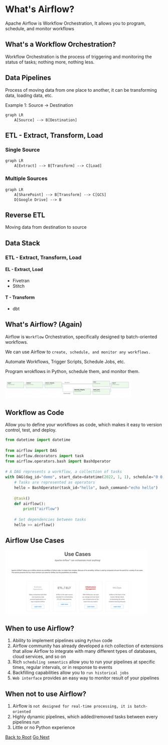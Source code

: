 # What's Airflow?

Apache Airflow is Workflow Orchestration, It allows you to program, schedule, and monitor workflows

## What's a Workflow Orchestration?

Workflow Orchestration is the process of triggering and monitoring the status of tasks; nothing more, nothing less.

## Data Pipelines

Process of moving data from one place to another, it can be transforming data, loading data, etc.

Example 1: Source -> Destination

```mermaid {"id":"01HYFVGQBKQ6VAZ0AYGX4Y9CF8"}
graph LR
    A[Source] --> B[Destination]
```

## ETL - Extract, Transform, Load

### Single Source

```mermaid {"id":"01HYFVGQBKQ6VAZ0AYH06G28QC"}
graph LR
    A[Extract] --> B[Transform] --> C[Load]
```

### Multiple Sources

```mermaid {"id":"01HYFVGQBKQ6VAZ0AYH3FDT2PX"}
graph LR
    A[SharePoint] --> B[Transform] --> C[GCS]
    D[Google Drive] --> B
```

## Reverse ETL

Moving data from destination to source

## Data Stack

### ETL - Extract, Transform, Load
#### EL - Extract, Load
- Fivetran
- Stitch
#### T - Transform
- dbt

## What's Airflow? (Again)

Airflow is `Workflow` Orchestration, specifically designed tp batch-oriented workflows.

We can use Airflow to `create, schedule, and monitor any workflows.`

Automate Workflows, Trigger Scripts, Schedule Jobs, etc.

Program wrokflows in Python, schedule them, and monitor them.

<img src="dags.png" width="80%">

## Workflow as Code

Allow you to define your workflows as code, which makes it easy to version control, test, and deploy.

```python {"id":"01HYB7G78163BYDKA2K9JA8PCQ"}
from datetime import datetime

from airflow import DAG
from airflow.decorators import task
from airflow.operators.bash import BashOperator

# A DAG represents a workflow, a collection of tasks
with DAG(dag_id="demo", start_date=datetime(2022, 1, 1), schedule="0 0 * * *") as dag:
    # Tasks are represented as operators
    hello = BashOperator(task_id="hello", bash_command="echo hello")

    @task()
    def airflow():
        print("airflow")

    # Set dependencies between tasks
    hello >> airflow()
```

## Airflow Use Cases

<img src="./usecase.png" width="90%">

## When to use Airflow?

1. Ability to implement pipelines using `Python` code
2. Airflow community has already developed a rich collection of extensions that allow Airflow to integrate with many different types of databases, cloud services, and so on
3. Rich `scheduling semantics` allow you to run your pipelines at specific times, regular intervals, or in response to events
4. Backfilling capabilities allow you to `run historical jobs`
5. `Web interface` provides an easy way to monitor result of your pipelines

## When not to use Airflow?

1. Airflow is `not designed for real-time processing, it is batch-oriented`
2. Highly dynamic pipelines, which added/removed tasks between every pipelines run
3. Little or no Python experience

[Back to Root](../../README.md)
[Go Next](../chapter-02/README.md)
